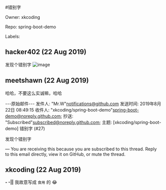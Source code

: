 #错别字

Owner: xkcoding

Repo: spring-boot-demo

Labels: 

## hacker402 (22 Aug 2019)

发现个错别字
![image](https://user-images.githubusercontent.com/23608747/63477816-9a67d280-c4b9-11e9-9575-a1e478e67c5e.png)


## meetshawn (22 Aug 2019)

哈哈，不要这么实诚嘛，哈哈


 
---原始邮件---
发件人: "Mr.W"<notifications@github.com>
发送时间: 2019年8月22日 08:49:15
收件人: "xkcoding/spring-boot-demo"<spring-boot-demo@noreply.github.com>;
抄送: "Subscribed"<subscribed@noreply.github.com>;
主题: [xkcoding/spring-boot-demo] 错别字 (#27)



发现个错别字
 
 
—
You are receiving this because you are subscribed to this thread.
Reply to this email directly, view it on GitHub, or mute the thread.

## xkcoding (22 Aug 2019)

**- -||**  我故意写成 `食用` 的 :joy:

